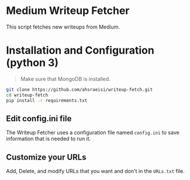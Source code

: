 # Medium Writeup Fetcher
This script fetches new writeups from Medium. <br />
# Installation and Configuration (python 3)
> Make sure that MongoDB is installed.
```bash
git clone https://github.com/ahsraeisi/writeup-fetch.git
cd writeup-fetch
pip install -r requirements.txt
```
## Edit config.ini file
The Writeup Fetcher uses a configuration file named `config.ini` to save information that is needed to run it.

## Customize your URLs
Add, Delete, and modify URLs that you want and don't in the `URLs.txt` file.
